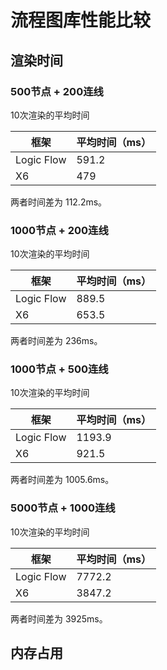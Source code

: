 # 流程图库性能比较

## 渲染时间

### 500节点 + 200连线

10次渲染的平均时间

| 框架 | 平均时间（ms）|
| - | - |
| Logic Flow | 591.2 |
| X6 | 479 |

两者时间差为 112.2ms。

### 1000节点 + 200连线

10次渲染的平均时间

| 框架 | 平均时间（ms）|
| - | - |
| Logic Flow | 889.5 |
| X6 | 653.5 |

两者时间差为 236ms。

### 1000节点 + 500连线

10次渲染的平均时间

| 框架 | 平均时间（ms）|
| - | - |
| Logic Flow | 1193.9 |
| X6 | 921.5 |

两者时间差为 1005.6ms。

### 5000节点 + 1000连线

10次渲染的平均时间

| 框架 | 平均时间（ms）|
| - | - |
| Logic Flow | 7772.2 |
| X6 | 3847.2 |

两者时间差为 3925ms。

## 内存占用
